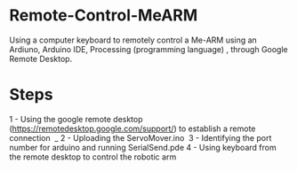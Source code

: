 # Remote-Control-MeARM

Using a computer keyboard to remotely control a Me-ARM using an Ardiuno, Arduino IDE, Processing (programming language) , through Google Remote Desktop.

# Steps

1 - Using the google remote desktop (https://remotedesktop.google.com/support/) to establish a remote connection  _
2 - Uploading the ServoMover.ino 
3 - Identifying the port number for arduino and running SerialSend.pde
4 - Using keyboard from the remote desktop to control the robotic arm 
